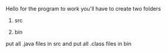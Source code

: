Hello for the program to work you'll have to create two folders


1. src

2. bin

put all .java files in src and put all .class files in bin 

